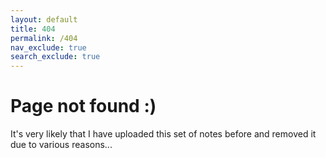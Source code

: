 ```yaml
---
layout: default
title: 404
permalink: /404
nav_exclude: true
search_exclude: true
---
```


# Page not found :)

It's very likely that I have uploaded this set of notes before and removed it due to various reasons...
